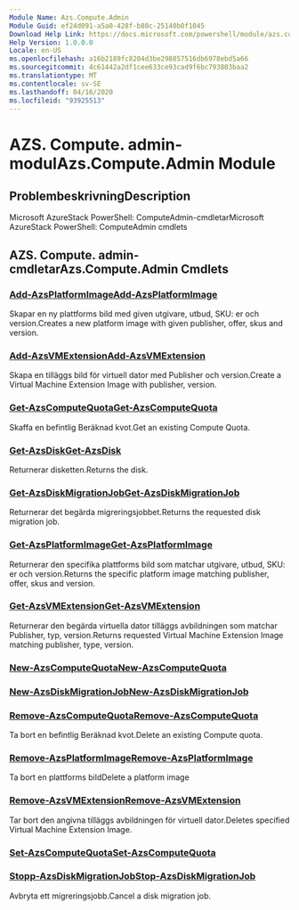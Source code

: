 ```yaml
---
Module Name: Azs.Compute.Admin
Module Guid: ef24d091-a5a0-428f-b80c-25140b0f1045
Download Help Link: https://docs.microsoft.com/powershell/module/azs.compute.admin
Help Version: 1.0.0.0
Locale: en-US
ms.openlocfilehash: a16b2189fc8204d3be298857516db6978ebd5a66
ms.sourcegitcommit: 4c61442a2df1cee633ce93cad9f6bc793803baa2
ms.translationtype: MT
ms.contentlocale: sv-SE
ms.lasthandoff: 04/16/2020
ms.locfileid: "93925513"
---
```

# <span data-ttu-id="dbe16-101">AZS. Compute. admin-modul</span><span class="sxs-lookup"><span data-stu-id="dbe16-101">Azs.Compute.Admin Module</span></span>
## <span data-ttu-id="dbe16-102">Problembeskrivning</span><span class="sxs-lookup"><span data-stu-id="dbe16-102">Description</span></span>
<span data-ttu-id="dbe16-103">Microsoft AzureStack PowerShell: ComputeAdmin-cmdletar</span><span class="sxs-lookup"><span data-stu-id="dbe16-103">Microsoft AzureStack PowerShell: ComputeAdmin cmdlets</span></span>

## <span data-ttu-id="dbe16-104">AZS. Compute. admin-cmdletar</span><span class="sxs-lookup"><span data-stu-id="dbe16-104">Azs.Compute.Admin Cmdlets</span></span>
### [<span data-ttu-id="dbe16-105">Add-AzsPlatformImage</span><span class="sxs-lookup"><span data-stu-id="dbe16-105">Add-AzsPlatformImage</span></span>](Add-AzsPlatformImage.md)
<span data-ttu-id="dbe16-106">Skapar en ny plattforms bild med given utgivare, utbud, SKU: er och version.</span><span class="sxs-lookup"><span data-stu-id="dbe16-106">Creates a new platform image with given publisher, offer, skus and version.</span></span>

### [<span data-ttu-id="dbe16-107">Add-AzsVMExtension</span><span class="sxs-lookup"><span data-stu-id="dbe16-107">Add-AzsVMExtension</span></span>](Add-AzsVMExtension.md)
<span data-ttu-id="dbe16-108">Skapa en tilläggs bild för virtuell dator med Publisher och version.</span><span class="sxs-lookup"><span data-stu-id="dbe16-108">Create a Virtual Machine Extension Image with publisher, version.</span></span>

### [<span data-ttu-id="dbe16-109">Get-AzsComputeQuota</span><span class="sxs-lookup"><span data-stu-id="dbe16-109">Get-AzsComputeQuota</span></span>](Get-AzsComputeQuota.md)
<span data-ttu-id="dbe16-110">Skaffa en befintlig Beräknad kvot.</span><span class="sxs-lookup"><span data-stu-id="dbe16-110">Get an existing Compute Quota.</span></span>

### [<span data-ttu-id="dbe16-111">Get-AzsDisk</span><span class="sxs-lookup"><span data-stu-id="dbe16-111">Get-AzsDisk</span></span>](Get-AzsDisk.md)
<span data-ttu-id="dbe16-112">Returnerar disketten.</span><span class="sxs-lookup"><span data-stu-id="dbe16-112">Returns the disk.</span></span>

### [<span data-ttu-id="dbe16-113">Get-AzsDiskMigrationJob</span><span class="sxs-lookup"><span data-stu-id="dbe16-113">Get-AzsDiskMigrationJob</span></span>](Get-AzsDiskMigrationJob.md)
<span data-ttu-id="dbe16-114">Returnerar det begärda migreringsjobbet.</span><span class="sxs-lookup"><span data-stu-id="dbe16-114">Returns the requested disk migration job.</span></span>

### [<span data-ttu-id="dbe16-115">Get-AzsPlatformImage</span><span class="sxs-lookup"><span data-stu-id="dbe16-115">Get-AzsPlatformImage</span></span>](Get-AzsPlatformImage.md)
<span data-ttu-id="dbe16-116">Returnerar den specifika plattforms bild som matchar utgivare, utbud, SKU: er och version.</span><span class="sxs-lookup"><span data-stu-id="dbe16-116">Returns the specific platform image matching publisher, offer, skus and version.</span></span>

### [<span data-ttu-id="dbe16-117">Get-AzsVMExtension</span><span class="sxs-lookup"><span data-stu-id="dbe16-117">Get-AzsVMExtension</span></span>](Get-AzsVMExtension.md)
<span data-ttu-id="dbe16-118">Returnerar den begärda virtuella dator tilläggs avbildningen som matchar Publisher, typ, version.</span><span class="sxs-lookup"><span data-stu-id="dbe16-118">Returns requested Virtual Machine Extension Image matching publisher, type, version.</span></span>

### [<span data-ttu-id="dbe16-119">New-AzsComputeQuota</span><span class="sxs-lookup"><span data-stu-id="dbe16-119">New-AzsComputeQuota</span></span>](New-AzsComputeQuota.md)


### [<span data-ttu-id="dbe16-120">New-AzsDiskMigrationJob</span><span class="sxs-lookup"><span data-stu-id="dbe16-120">New-AzsDiskMigrationJob</span></span>](New-AzsDiskMigrationJob.md)


### [<span data-ttu-id="dbe16-121">Remove-AzsComputeQuota</span><span class="sxs-lookup"><span data-stu-id="dbe16-121">Remove-AzsComputeQuota</span></span>](Remove-AzsComputeQuota.md)
<span data-ttu-id="dbe16-122">Ta bort en befintlig Beräknad kvot.</span><span class="sxs-lookup"><span data-stu-id="dbe16-122">Delete an existing Compute quota.</span></span>

### [<span data-ttu-id="dbe16-123">Remove-AzsPlatformImage</span><span class="sxs-lookup"><span data-stu-id="dbe16-123">Remove-AzsPlatformImage</span></span>](Remove-AzsPlatformImage.md)
<span data-ttu-id="dbe16-124">Ta bort en plattforms bild</span><span class="sxs-lookup"><span data-stu-id="dbe16-124">Delete a platform image</span></span>

### [<span data-ttu-id="dbe16-125">Remove-AzsVMExtension</span><span class="sxs-lookup"><span data-stu-id="dbe16-125">Remove-AzsVMExtension</span></span>](Remove-AzsVMExtension.md)
<span data-ttu-id="dbe16-126">Tar bort den angivna tilläggs avbildningen för virtuell dator.</span><span class="sxs-lookup"><span data-stu-id="dbe16-126">Deletes specified Virtual Machine Extension Image.</span></span>

### [<span data-ttu-id="dbe16-127">Set-AzsComputeQuota</span><span class="sxs-lookup"><span data-stu-id="dbe16-127">Set-AzsComputeQuota</span></span>](Set-AzsComputeQuota.md)


### [<span data-ttu-id="dbe16-128">Stopp-AzsDiskMigrationJob</span><span class="sxs-lookup"><span data-stu-id="dbe16-128">Stop-AzsDiskMigrationJob</span></span>](Stop-AzsDiskMigrationJob.md)
<span data-ttu-id="dbe16-129">Avbryta ett migreringsjobb.</span><span class="sxs-lookup"><span data-stu-id="dbe16-129">Cancel a disk migration job.</span></span>

